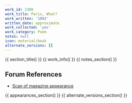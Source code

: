 ```yaml
---
work_id: 2386
work_title: Paris, What?
work_written: '1992'
written_date: approximate
work_collected: 'yes'
work_category: Poem
notes: null
icon: material/book
alternate_versions: []
---
```


{{ section_title() }}
{{ work_info() }}
{{ notes_section() }}
## Forum References
- [Scan of magazine appearance](https://bukowskiforum.com/threads/make-room-for-dada-no-4-1992-paris-what-that-rare-good-moment.12400/)

{{ appearances_section() }}
{{ alternate_versions_section() }}